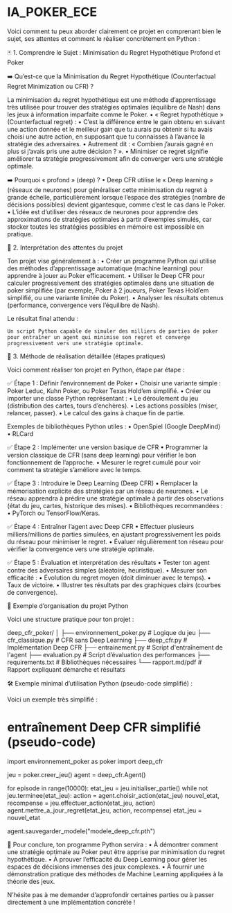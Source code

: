 # IA_POKER_ECE


Voici comment tu peux aborder clairement ce projet en comprenant bien le sujet, ses attentes et comment le réaliser concrètement en Python :

🃏 1. Comprendre le Sujet : Minimisation du Regret Hypothétique Profond et Poker

➡️ Qu’est-ce que la Minimisation du Regret Hypothétique (Counterfactual Regret Minimization ou CFR) ?

La minimisation du regret hypothétique est une méthode d’apprentissage très utilisée pour trouver des stratégies optimales (équilibre de Nash) dans les jeux à information imparfaite comme le Poker.
	•	« Regret hypothétique » (Counterfactual regret) :
	•	C’est la différence entre le gain obtenu en suivant une action donnée et le meilleur gain que tu aurais pu obtenir si tu avais choisi une autre action, en supposant que tu connaisses à l’avance la stratégie des adversaires.
	•	Autrement dit : « Combien j’aurais gagné en plus si j’avais pris une autre décision ? ».
	•	Minimiser ce regret signifie améliorer ta stratégie progressivement afin de converger vers une stratégie optimale.

➡️ Pourquoi « profond » (deep) ?
	•	Deep CFR utilise le « Deep learning » (réseaux de neurones) pour généraliser cette minimisation du regret à grande échelle, particulièrement lorsque l’espace des stratégies (nombre de décisions possibles) devient gigantesque, comme c’est le cas dans le Poker.
	•	L’idée est d’utiliser des réseaux de neurones pour apprendre des approximations de stratégies optimales à partir d’exemples simulés, car stocker toutes les stratégies possibles en mémoire est impossible en pratique.

🎯 2. Interprétation des attentes du projet

Ton projet vise généralement à :
	•	Créer un programme Python qui utilise des méthodes d’apprentissage automatique (machine learning) pour apprendre à jouer au Poker efficacement.
	•	Utiliser le Deep CFR pour calculer progressivement des stratégies optimales dans une situation de poker simplifiée (par exemple, Poker à 2 joueurs, Poker Texas Hold’em simplifié, ou une variante limitée du Poker).
	•	Analyser les résultats obtenus (performance, convergence vers l’équilibre de Nash).

Le résultat final attendu :

	Un script Python capable de simuler des milliers de parties de poker pour entraîner un agent qui minimise son regret et converge progressivement vers une stratégie optimale.

🧩 3. Méthode de réalisation détaillée (étapes pratiques)

Voici comment réaliser ton projet en Python, étape par étape :

✅ Étape 1 : Définir l’environnement de Poker
	•	Choisir une variante simple : Poker Leduc, Kuhn Poker, ou Poker Texas Hold’em simplifié.
	•	Créer ou importer une classe Python représentant :
	•	Le déroulement du jeu (distribution des cartes, tours d’enchères).
	•	Les actions possibles (miser, relancer, passer).
	•	Le calcul des gains à chaque fin de partie.

Exemples de bibliothèques Python utiles :
	•	OpenSpiel (Google DeepMind)
	•	RLCard

✅ Étape 2 : Implémenter une version basique de CFR
	•	Programmer la version classique de CFR (sans deep learning) pour vérifier le bon fonctionnement de l’approche.
	•	Mesurer le regret cumulé pour voir comment ta stratégie s’améliore avec le temps.

✅ Étape 3 : Introduire le Deep Learning (Deep CFR)
	•	Remplacer la mémorisation explicite des stratégies par un réseau de neurones.
	•	Le réseau apprendra à prédire une stratégie optimale à partir des observations (état du jeu, cartes, historique des mises).
	•	Bibliothèques recommandées :
	•	PyTorch ou TensorFlow/Keras.

✅ Étape 4 : Entraîner l’agent avec Deep CFR
	•	Effectuer plusieurs milliers/millions de parties simulées, en ajustant progressivement les poids du réseau pour minimiser le regret.
	•	Évaluer régulièrement ton réseau pour vérifier la convergence vers une stratégie optimale.

✅ Étape 5 : Évaluation et interprétation des résultats
	•	Tester ton agent contre des adversaires simples (aléatoire, heuristique).
	•	Mesurer son efficacité :
	•	Évolution du regret moyen (doit diminuer avec le temps).
	•	Taux de victoire.
	•	Illustrer tes résultats par des graphiques clairs (courbes de convergence).

🚀 Exemple d’organisation du projet Python

Voici une structure pratique pour ton projet :

deep_cfr_poker/
│
├── environnement_poker.py   # Logique du jeu
├── cfr_classique.py         # CFR sans Deep Learning
├── deep_cfr.py              # Implémentation Deep CFR
├── entrainement.py          # Script d'entraînement de l'agent
├── evaluation.py            # Script d’évaluation des performances
├── requirements.txt         # Bibliothèques nécessaires
└── rapport.md/pdf           # Rapport expliquant démarche et résultats

🛠 Exemple minimal d’utilisation Python (pseudo-code simplifié) :

Voici un exemple très simplifié :

# entraînement Deep CFR simplifié (pseudo-code)
import environnement_poker as poker
import deep_cfr

jeu = poker.creer_jeu()
agent = deep_cfr.Agent()

for episode in range(10000):
    etat_jeu = jeu.initialiser_partie()
    while not jeu.terminee(etat_jeu):
        action = agent.choisir_action(etat_jeu)
        nouvel_etat, recompense = jeu.effectuer_action(etat_jeu, action)
        agent.mettre_a_jour_regret(etat_jeu, action, recompense)
        etat_jeu = nouvel_etat

agent.sauvegarder_modele("modele_deep_cfr.pth")

📌 Pour conclure, ton programme Python servira :
	•	À démontrer comment une stratégie optimale au Poker peut être apprise par minimisation du regret hypothétique.
	•	À prouver l’efficacité du Deep Learning pour gérer les espaces de décisions immenses des jeux complexes.
	•	À fournir une démonstration pratique des méthodes de Machine Learning appliquées à la théorie des jeux.

N’hésite pas à me demander d’approfondir certaines parties ou à passer directement à une implémentation concrète !
